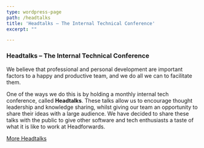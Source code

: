 ```yaml
---
type: wordpress-page
path: /headtalks
title: 'Headtalks – The Internal Technical Conference'
excerpt: ""

---
```


### Headtalks – The Internal Technical Conference

We believe that professional and personal development are important factors to a happy and productive team, and we do all we can to facilitate them.

One of the ways we do this is by holding a monthly internal tech conference, called **Headtalks**. These talks allow us to encourage thought leadership and knowledge sharing, whilst giving our team an opportunity to share their ideas with a large audience. We have decided to share these talks with the public to give other software and tech enthusiasts a taste of what it is like to work at Headforwards.

[More Headtalks](https://www.youtube.com/playlist?list=PL4OSORoPtknEC5nLkGHZIlDCpZxYL61Ue)
